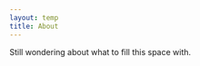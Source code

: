 ```yaml
---
layout: temp
title: About
---
```


<p class="message">
  Still wondering about what to fill this space with.
</p>
